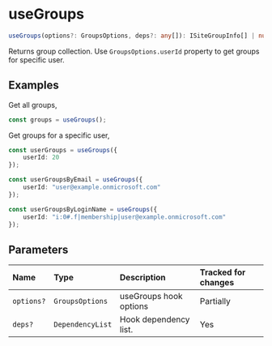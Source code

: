 # useGroups

```typescript
useGroups(options?: GroupsOptions, deps?: any[]): ISiteGroupInfo[] | null | undefined;
```

Returns group collection. Use `GroupsOptions.userId` property to get groups for specific user.

## Examples

Get all groups,
```typescript
const groups = useGroups();
```

Get groups for a specific user,
```typescript
const userGroups = useGroups({
	userId: 20
});

const userGroupsByEmail = useGroups({
	userId: "user@example.onmicrosoft.com"
});

const userGroupsByLoginName = useGroups({
	userId: "i:0#.f|membership|user@example.onmicrosoft.com"
});

```

## Parameters

| Name | Type | Description | Tracked for changes |
| :------ | :------ | :------ | :--------|
| `options?` | `GroupsOptions` | useGroups hook options | Partially |
| `deps?` | `DependencyList` | Hook dependency list. | Yes |

